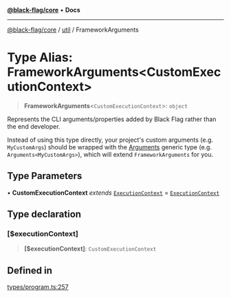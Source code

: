 [**@black-flag/core**](../../README.md) • **Docs**

***

[@black-flag/core](../../README.md) / [util](../README.md) / FrameworkArguments

# Type Alias: FrameworkArguments\<CustomExecutionContext\>

> **FrameworkArguments**\<`CustomExecutionContext`\>: `object`

Represents the CLI arguments/properties added by Black Flag rather than the
end developer.

Instead of using this type directly, your project's custom arguments (e.g.
`MyCustomArgs`) should be wrapped with the [Arguments](../../index/type-aliases/Arguments.md) generic type
(e.g. `Arguments<MyCustomArgs>`), which will extend `FrameworkArguments` for
you.

## Type Parameters

• **CustomExecutionContext** *extends* [`ExecutionContext`](ExecutionContext.md) = [`ExecutionContext`](ExecutionContext.md)

## Type declaration

### \[$executionContext\]

> **\[$executionContext\]**: `CustomExecutionContext`

## Defined in

[types/program.ts:257](https://github.com/Xunnamius/black-flag/blob/99e2b3aa8ebef83fdf414dda22ad11405c1907df/types/program.ts#L257)
